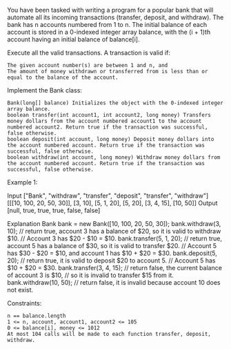 You have been tasked with writing a program for a popular bank that will automate all its incoming transactions (transfer, deposit, and withdraw). The bank has n accounts numbered from 1 to n. The initial balance of each account is stored in a 0-indexed integer array balance, with the (i + 1)th account having an initial balance of balance[i].

Execute all the valid transactions. A transaction is valid if:

    The given account number(s) are between 1 and n, and
    The amount of money withdrawn or transferred from is less than or equal to the balance of the account.

Implement the Bank class:

    Bank(long[] balance) Initializes the object with the 0-indexed integer array balance.
    boolean transfer(int account1, int account2, long money) Transfers money dollars from the account numbered account1 to the account numbered account2. Return true if the transaction was successful, false otherwise.
    boolean deposit(int account, long money) Deposit money dollars into the account numbered account. Return true if the transaction was successful, false otherwise.
    boolean withdraw(int account, long money) Withdraw money dollars from the account numbered account. Return true if the transaction was successful, false otherwise.

 

Example 1:

Input
["Bank", "withdraw", "transfer", "deposit", "transfer", "withdraw"]
[[[10, 100, 20, 50, 30]], [3, 10], [5, 1, 20], [5, 20], [3, 4, 15], [10, 50]]
Output
[null, true, true, true, false, false]

Explanation
Bank bank = new Bank([10, 100, 20, 50, 30]);
bank.withdraw(3, 10);    // return true, account 3 has a balance of $20, so it is valid to withdraw $10.
                         // Account 3 has $20 - $10 = $10.
bank.transfer(5, 1, 20); // return true, account 5 has a balance of $30, so it is valid to transfer $20.
                         // Account 5 has $30 - $20 = $10, and account 1 has $10 + $20 = $30.
bank.deposit(5, 20);     // return true, it is valid to deposit $20 to account 5.
                         // Account 5 has $10 + $20 = $30.
bank.transfer(3, 4, 15); // return false, the current balance of account 3 is $10,
                         // so it is invalid to transfer $15 from it.
bank.withdraw(10, 50);   // return false, it is invalid because account 10 does not exist.

 

Constraints:

    n == balance.length
    1 <= n, account, account1, account2 <= 105
    0 <= balance[i], money <= 1012
    At most 104 calls will be made to each function transfer, deposit, withdraw.

